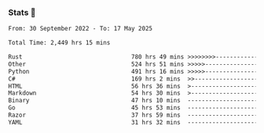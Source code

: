 ### Stats 👋
<!--START_SECTION:waka-->

```txt
From: 30 September 2022 - To: 17 May 2025

Total Time: 2,449 hrs 15 mins

Rust                               780 hrs 49 mins >>>>>>>>-----------------   31.88 %
Other                              524 hrs 51 mins >>>>>--------------------   21.43 %
Python                             491 hrs 16 mins >>>>>--------------------   20.06 %
C#                                 169 hrs 2 mins  >>-----------------------   06.90 %
HTML                               56 hrs 36 mins  >------------------------   02.31 %
Markdown                           54 hrs 30 mins  >------------------------   02.23 %
Binary                             47 hrs 10 mins  -------------------------   01.93 %
Go                                 45 hrs 53 mins  -------------------------   01.87 %
Razor                              37 hrs 59 mins  -------------------------   01.55 %
YAML                               31 hrs 32 mins  -------------------------   01.29 %
```

<!--END_SECTION:waka-->

<!--
**buhaytza2005/buhaytza2005** is a ✨ _special_ ✨ repository because its `README.md` (this file) appears on your GitHub profile.

Here are some ideas to get you started:

- 🔭 I’m currently working on ...
- 🌱 I’m currently learning ...
- 👯 I’m looking to collaborate on ...
- 🤔 I’m looking for help with ...
- 💬 Ask me about ...
- 📫 How to reach me: ...
- 😄 Pronouns: ...
- ⚡ Fun fact: ...
-->


